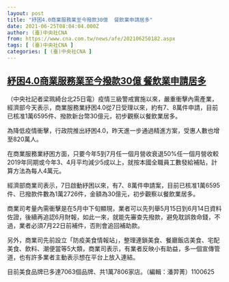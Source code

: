 ```yaml
---
layout: post
title: "紓困4.0商業服務業至今撥款30億  餐飲業申請居多"
date: 2021-06-25T08:04:04.000Z
author: (臺)中央社CNA
from: https://www.cna.com.tw/news/afe/202106250182.aspx
tags: [ (臺)中央社CNA ]
categories: [ (臺)中央社CNA ]
---
```

<!--1624608244000-->
[紓困4.0商業服務業至今撥款30億  餐飲業申請居多](https://www.cna.com.tw/news/afe/202106250182.aspx)
------

<div>
<div></div><div class="paragraph"><p>（中央社記者梁珮綺台北25日電）疫情三級警戒實施以來，嚴重衝擊內需產業，經濟部今天表示，商業服務業紓困4.0從7日受理以來，約有7、8萬件申請，目前已核准1萬6595件、撥款新台幣30億元，初步觀察以餐飲業居多。</p><p>為降低疫情衝擊，行政院推出紓困4.0，昨天進一步通過精進方案，受惠人數也增至820萬人。</p><p>在商業服務業紓困方面，只要今年5到7月任一個月營收衰退50%任一個月營收較2019年同期或今年3、4月平均減少5成以上，就按本國全職員工數發給補貼，計算方法為每人4萬元。</p><p>經濟部商業司表示，7日啟動紓困以來，有7、8萬件申請案，目前已核准1萬6595件、已撥款件數為1萬2726件，金額為30億元，初步觀察以餐飲業居多。</p><p>商業司考量內需衝擊是在5月中下旬顯現，業者可以先列舉5月15日到6月14日資料佐證，後續再追認6月財報，如此一來，就能先審查先撥款，避免耽誤救命錢，不過，業者必須7月22日前補件，否則會追回補助款。</p><p>另外，商業司先前設立「防疫美食情報站」，整理連鎖美食、餐廳飯店美食、宅配美食、飲料、潮便當等5大類，商業司表示，有業者反映小有助益，多一個宣傳管道，也有許多業者主動表示想在平台上放入連結。</p><p>目前美食品牌已多達7063個品牌、共1萬7806家店。（編輯：潘羿菁）1100625</p></div>
</div>
